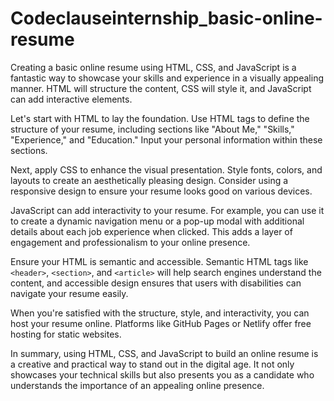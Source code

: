 # Codeclauseinternship_basic-online-resume
Creating a basic online resume using HTML, CSS, and JavaScript is a fantastic way to showcase your skills and experience in a visually appealing manner. HTML will structure the content, CSS will style it, and JavaScript can add interactive elements. 

Let's start with HTML to lay the foundation. Use HTML tags to define the structure of your resume, including sections like "About Me," "Skills," "Experience," and "Education." Input your personal information within these sections.

Next, apply CSS to enhance the visual presentation. Style fonts, colors, and layouts to create an aesthetically pleasing design. Consider using a responsive design to ensure your resume looks good on various devices.

JavaScript can add interactivity to your resume. For example, you can use it to create a dynamic navigation menu or a pop-up modal with additional details about each job experience when clicked. This adds a layer of engagement and professionalism to your online presence.

Ensure your HTML is semantic and accessible. Semantic HTML tags like `<header>`, `<section>`, and `<article>` will help search engines understand the content, and accessible design ensures that users with disabilities can navigate your resume easily.

When you're satisfied with the structure, style, and interactivity, you can host your resume online. Platforms like GitHub Pages or Netlify offer free hosting for static websites.

In summary, using HTML, CSS, and JavaScript to build an online resume is a creative and practical way to stand out in the digital age. It not only showcases your technical skills but also presents you as a candidate who understands the importance of an appealing online presence.
